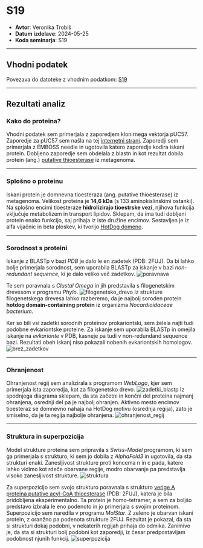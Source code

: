 # S19

- **Avtor**: Veronika Trobiš
- **Datum izdelave**: 2024-05-25
- **Koda seminarja**: S19

---
## Vhodni podatek

Povezava do datoteke z vhodnim podatkom: [S19](naloge/s19-input.md)

---
## Rezultati analiz


### Kako do proteina?
Vhodni podatek sem primerjala z zaporedjem klonirnega vektorja pUC57. Zaporedje za pUC57 sem našla na tej [internetni strani](https://www.genscript.com/vector/SD1176-pUC57_plasmid_DNA.html). Zaporedji sem primerjala z EMBOSS needle in ugotovila katero zaporedje kodira iskani protein. Dobljeno zaporedje sem obdelala z blastn in kot rezultat dobila protein (ang.) [putative thioesterase](https://www.ncbi.nlm.nih.gov/protein/CUR55365.1) iz metagenoma.

---

### Splošno o proteinu
Iskani protein je domnevna tioesteraza (ang. putative thioesterase) iz metagenoma.
Velikost proteina je **14,6 kDa** (s 133 aminokislinskimi ostanki). Na splošno encimi tioesteraze **hidrolizirajo tioestrske vezi**, njihova funkcija vključuje metabolizem in transport lipidov. Sklepam, da ima tudi dobljeni protein enako funkcijo, saj prihaja iz iste družine encimov. Sestavljen je iz alfa vijačnic in beta ploskev, ki tvorijo [HotDog domeno](https://www.ncbi.nlm.nih.gov/pmc/articles/PMC516016/). 

---

### Sorodnost s proteini

Iskanje z BLASTp v bazi *PDB* je dalo le en zadetek (PDB: 2FUJ). Da bi lahko bolje primerjala sorodnost, sem uporabila BLASTp za iskanje v bazi *non-redundant sequence*, ki je dalo veliko več zadetkov.
![poravnava](s19-poravnava_zaporedij.png)

Te sem poravnala s *Clustal Omega* in jih predstavila s filogenetskim drevesom v programu *Phylo*. 
![filogenetsko_drevo](s19-filogenetsko_drevo.png)
Iz strukture filogenetskega drevesa lahko razberemo, da je najbolj soroden protein **hotdog domain-containing protein** iz organizma *Nocardioidaceae bacterium*.

Ker so bili vsi zadetki sorodnih proteinov prokariontski, sem želela najti tudi podobne evkariontske proteine. Za iskanje sem uporabila BLASTp in omejila iskanje na *evkarionte* v PDB, kasneje pa tudi v non-redundand sequence bazi. Rezultati obeh iskanj niso pokazali nobenih evkariontskih homologov. ![brez_zadetkov](s19-brez_zadetkov1.png)

---

### Ohranjenost 
Ohranjenost regij sem analizirala s programom *WebLogo*, kjer sem primerjala ista zaporedja, kot za filogenetsko drevo. 
![zadetki_blastp](s19-zadetki_nr.png)
Iz spodnjega diagrama sklepam, da sta začetni in končni del proteina najmanj ohranjena, osrednji del pa je najbolj ohranjen. Aktivno mesto encimov tioesteraz se domnevno nahaja na HotDog motivu (osrednja regija), zato je smiselno, da je ta regija najbolje ohranjena. 
![ohranjenost_regij](s19-ohranjenost_regij.png)

---

### Struktura in superpozicija

Model strukture proteina sem pripravila s *Swiss-Model* programom, ki sem ga primerjala s strukturo, ki sem jo dobila z *AlphaFold3* in ugotovila, da sta strukturi enaki. Zanesljivost strukture proti koncema n in c pada, katere lahko vidimo kot rdeče obarvane regije, modro obarvanje pa predstavlja visoko zanesljivost strukture. ![struktura](s19-swissmodel_putative_thioesterase.png)

Za superpozicijo sem svojo strukturo poravnala s strukturo [verige A proteina putative acyl-CoA thioesterase](https://www.rcsb.org/structure/2FUJ) (PDB: 2FUJ), katera je bila pridobljena eksperimentalno. Ta protein je homo-tetramer, a sem za boljšo predstavo izbrala le eno podenoto in jo primerjala s svojim proteinom. Superpozicijo sem naredila v programu *MolStar*. Z zeleno je obarvan iskani protein, z oranžno pa podenota strukture 2FUJ. Rezultat je pokazal, da sta si strukturi dokaj podobni, v nekaterih regijah prihaja do odmika. Zanimivo je, da sta si strukturi bolj podobni kot zaporedji, iz česar predpostavljam podobnost njunih funkcij. ![superpozicija](s19-superpozicija_moj_fuj_1.png)


